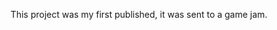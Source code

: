 <div align="center">
  <p>
    This project was my first published, it was sent to a game jam.
  </p>
</div>
